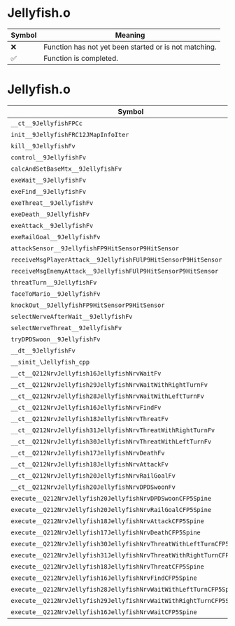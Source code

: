 # Jellyfish.o
| Symbol | Meaning 
| ------------- | ------------- 
| :x: | Function has not yet been started or is not matching. 
| :white_check_mark: | Function is completed. 


# Jellyfish.o
| Symbol | Decompiled? |
| ------------- | ------------- |
| `__ct__9JellyfishFPCc` | :x: |
| `init__9JellyfishFRC12JMapInfoIter` | :x: |
| `kill__9JellyfishFv` | :x: |
| `control__9JellyfishFv` | :x: |
| `calcAndSetBaseMtx__9JellyfishFv` | :x: |
| `exeWait__9JellyfishFv` | :x: |
| `exeFind__9JellyfishFv` | :x: |
| `exeThreat__9JellyfishFv` | :x: |
| `exeDeath__9JellyfishFv` | :x: |
| `exeAttack__9JellyfishFv` | :x: |
| `exeRailGoal__9JellyfishFv` | :x: |
| `attackSensor__9JellyfishFP9HitSensorP9HitSensor` | :x: |
| `receiveMsgPlayerAttack__9JellyfishFUlP9HitSensorP9HitSensor` | :x: |
| `receiveMsgEnemyAttack__9JellyfishFUlP9HitSensorP9HitSensor` | :x: |
| `threatTurn__9JellyfishFv` | :x: |
| `faceToMario__9JellyfishFv` | :x: |
| `knockOut__9JellyfishFP9HitSensorP9HitSensor` | :x: |
| `selectNerveAfterWait__9JellyfishFv` | :x: |
| `selectNerveThreat__9JellyfishFv` | :x: |
| `tryDPDSwoon__9JellyfishFv` | :x: |
| `__dt__9JellyfishFv` | :x: |
| `__sinit_\Jellyfish_cpp` | :x: |
| `__ct__Q212NrvJellyfish16JellyfishNrvWaitFv` | :x: |
| `__ct__Q212NrvJellyfish29JellyfishNrvWaitWithRightTurnFv` | :x: |
| `__ct__Q212NrvJellyfish28JellyfishNrvWaitWithLeftTurnFv` | :x: |
| `__ct__Q212NrvJellyfish16JellyfishNrvFindFv` | :x: |
| `__ct__Q212NrvJellyfish18JellyfishNrvThreatFv` | :x: |
| `__ct__Q212NrvJellyfish31JellyfishNrvThreatWithRightTurnFv` | :x: |
| `__ct__Q212NrvJellyfish30JellyfishNrvThreatWithLeftTurnFv` | :x: |
| `__ct__Q212NrvJellyfish17JellyfishNrvDeathFv` | :x: |
| `__ct__Q212NrvJellyfish18JellyfishNrvAttackFv` | :x: |
| `__ct__Q212NrvJellyfish20JellyfishNrvRailGoalFv` | :x: |
| `__ct__Q212NrvJellyfish20JellyfishNrvDPDSwoonFv` | :x: |
| `execute__Q212NrvJellyfish20JellyfishNrvDPDSwoonCFP5Spine` | :x: |
| `execute__Q212NrvJellyfish20JellyfishNrvRailGoalCFP5Spine` | :x: |
| `execute__Q212NrvJellyfish18JellyfishNrvAttackCFP5Spine` | :x: |
| `execute__Q212NrvJellyfish17JellyfishNrvDeathCFP5Spine` | :x: |
| `execute__Q212NrvJellyfish30JellyfishNrvThreatWithLeftTurnCFP5Spine` | :x: |
| `execute__Q212NrvJellyfish31JellyfishNrvThreatWithRightTurnCFP5Spine` | :x: |
| `execute__Q212NrvJellyfish18JellyfishNrvThreatCFP5Spine` | :x: |
| `execute__Q212NrvJellyfish16JellyfishNrvFindCFP5Spine` | :x: |
| `execute__Q212NrvJellyfish28JellyfishNrvWaitWithLeftTurnCFP5Spine` | :x: |
| `execute__Q212NrvJellyfish29JellyfishNrvWaitWithRightTurnCFP5Spine` | :x: |
| `execute__Q212NrvJellyfish16JellyfishNrvWaitCFP5Spine` | :x: |
